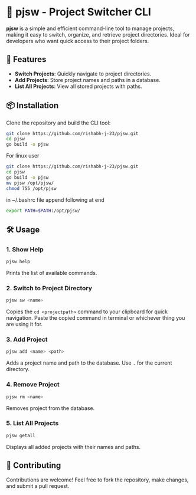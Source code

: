 # 📂 pjsw - Project Switcher CLI

**pjsw** is a simple and efficient command-line tool to manage projects, making it easy to switch, organize, and retrieve project directories. Ideal for developers who want quick access to their project folders.

## 🚀 Features

- **Switch Projects**: Quickly navigate to project directories.
- **Add Projects**: Store project names and paths in a database.
- **List All Projects**: View all stored projects with paths.

## 📦 Installation

Clone the repository and build the CLI tool:

```bash
git clone https://github.com/rishabh-j-23/pjsw.git
cd pjsw
go build -o pjsw

```

For linux user
```bash
git clone https://github.com/rishabh-j-23/pjsw.git
cd pjsw
go build -o pjsw
mv pjsw /opt/pjsw/
chmod 755 /opt/pjsw
```
in ~/.bashrc file append following at end
```bash
export PATH=$PATH:/opt/pjsw/
```

## 🛠️ Usage

### 1. Show Help

```bash
pjsw help
```

Prints the list of available commands.

### 2. Switch to Project Directory

```bash
pjsw sw <name>
```

Copies the `cd <projectpath>` command to your clipboard for quick navigation. Paste the copied command in terminal or whichever thing you are using it for.

### 3. Add Project

```bash
pjsw add <name> <path>
```

Adds a project name and path to the database. Use `.` for the current directory.

### 4. Remove Project

```bash
pjsw rm <name>
```

Removes project from the database.

### 5. List All Projects

```bash
pjsw getall
```

Displays all added projects with their names and paths.

## 🤝 Contributing

Contributions are welcome! Feel free to fork the repository, make changes, and submit a pull request.
